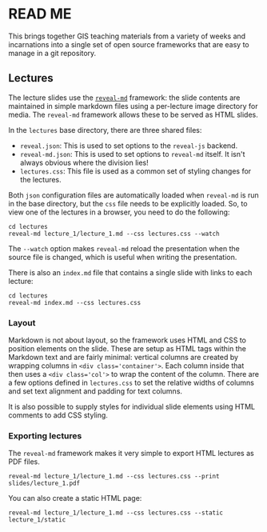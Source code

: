 # READ ME

This brings together GIS teaching materials from a variety of weeks and incarnations into a single set of open source frameworks that are easy to manage in a git repository.

## Lectures

The lecture slides use the [`reveal-md`](https://github.com/webpro/reveal-md) framework: the slide contents are maintained in simple markdown files using a per-lecture image directory for media. The `reveal-md` framework allows these to be served as HTML slides.

In the `lectures` base directory, there are three shared files:

- `reveal.json`: This is used to set options to the `reveal-js` backend.
- `reveal-md.json`: This is used to set options to `reveal-md` itself. It isn't always obvious where the division lies!
- `lectures.css`: This file is used as a common set of styling changes for the lectures.

Both `json` configuration files are automatically loaded when `reveal-md` is run in the base directory, but the `css` file needs to be explicitly loaded. So, to view one of the lectures in a browser, you need to do the following:

```
cd lectures
reveal-md lecture_1/lecture_1.md --css lectures.css --watch
```

The `--watch` option makes `reveal-md` reload the presentation when the source file is changed, which is useful when writing the presentation. 

There is also an `index.md` file that contains a single slide with links to each lecture:

```
cd lectures
reveal-md index.md --css lectures.css
```

### Layout

Markdown is not about layout, so the framework uses HTML and CSS to position elements on the slide. These are setup as HTML tags within the Markdown text and are fairly minimal: vertical columns are created by wrapping columns in `<div class='container'>`. Each column inside that then uses a `<div class='col'>` to wrap the content of the column. There are a few options defined in `lectures.css` to set the relative widths of columns and set text alignment and  padding for text columns.

It is also possible to supply styles for individual slide elements using HTML comments to add CSS styling.

### Exporting lectures

The `reveal-md` framework makes it very simple to export HTML lectures as PDF files. 

```
reveal-md lecture_1/lecture_1.md --css lectures.css --print slides/lecture_1.pdf
```

You can also create a static HTML page:

```
reveal-md lecture_1/lecture_1.md --css lectures.css --static lecture_1/static
```




